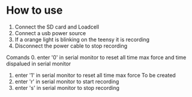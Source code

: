 # How to use

1. Connect the SD card and Loadcell
2. Connect a usb power source
3. If a orange light is blinking on the teensy it is recording
4. Disconnect the power cable to stop recording

Comands
0. enter '0' in serial monitor to reset all time max force and time dispalued in serial monitor
1. enter '1' in serial monitor to reset all time max force
To be created
2. enter 'r' in serial monitor to start recording
3. enter 's' in serial monitor to stop recording